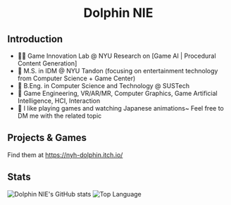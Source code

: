 # <div align="center">Dolphin NIE</div>


## Introduction
- 👩‍💻 Game Innovation Lab @ NYU Research on \[Game AI | Procedural Content Generation\]
- 🏫 M.S. in IDM @ NYU Tandon (focusing on entertainment technology from Computer Science + Game Center) 
- 🏫 B.Eng. in Computer Science and Technology @ SUSTech  
- 🤔 Game Engineering, VR/AR/MR, Computer Graphics, Game Artificial Intelligence, HCI, Interaction
- 🙂 I like playing games and watching Japanese animations~ Feel free to DM me with the related topic

## Projects & Games

Find them at https://nyh-dolphin.itch.io/

## Stats
![Dolphin NIE's GitHub stats](https://github-readme-stats.vercel.app/api?username=NYH-Dolphin&theme=transparent&show_icons=true&layout=compact) 
![Top Language](https://github-readme-stats.vercel.app/api/top-langs/?username=NYH-Dolphin&repo=NYH-Dolphin&layout=compact)





